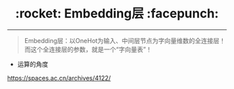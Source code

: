 <h1 align = "center">:rocket: Embedding层 :facepunch:</h1>

---
> Embedding层：以OneHot为输入、中间层节点为字向量维数的全连接层！而这个全连接层的参数，就是一个“字向量表”！

- 运算的角度



https://spaces.ac.cn/archives/4122/
